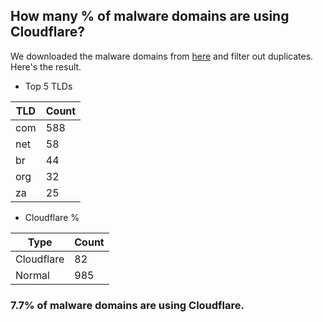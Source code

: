 ## How many % of malware domains are using Cloudflare?


We downloaded the malware domains from [here](https://urlhaus.abuse.ch) and filter out duplicates.
Here's the result.


[//]: # (start replacement)


- Top 5 TLDs

| TLD | Count |
| --- | --- |
| com | 588 |
| net | 58 |
| br | 44 |
| org | 32 |
| za | 25 |


- Cloudflare %

| Type | Count |
| --- | --- |
| Cloudflare | 82 |
| Normal | 985 |


### 7.7% of malware domains are using Cloudflare.